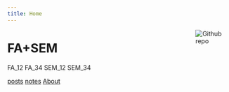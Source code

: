 ```yaml
---
title: Home
---
```


[<img src="https://simpleicons.org/icons/github.svg" style="max-width:15%;min-width:40px;float:right;" alt="Github repo" />](https://github.com/yihui/hugo-xmin)

# FA+SEM

FA_12
FA_34
SEM_12
SEM_34

 [posts](/post/)
 [notes](/note/)
 [About](/about/) 
